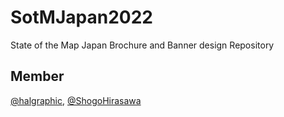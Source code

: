 # SotMJapan2022
 State of the Map Japan Brochure and Banner design Repository
 
 ## Member
 [@halgraphic](https://github.com/halgraphic), [@ShogoHirasawa](https://github.com/ShogoHirasawa)
